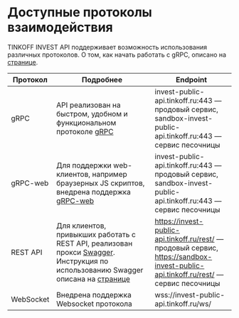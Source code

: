 # Доступные протоколы взаимодействия

TINKOFF INVEST API поддерживает возможность использования различных протоколов.
О том, как начать работать с gRPC, описано на [странице](/investAPI/grpc/).

| Протокол | Подробнее| Endpoint |
|----------|----------|----------|
| gRPC   | API реализован на быстром, удобном и функциональном протоколе [gRPC](https://grpc.io/docs/) | invest-public-api.tinkoff.ru:443 — продовый сервис,</br>sandbox-invest-public-api.tinkoff.ru:443 — сервис песочницы |
| gRPC-web   | Для поддержки web-клиентов, например браузерных JS скриптов, внедрена поддержка [gRPC-web](https://grpc.io/docs/platforms/web/basics/)  | invest-public-api.tinkoff.ru:443 — продовый сервис,</br>sandbox-invest-public-api.tinkoff.ru:443 — сервис песочницы |
| REST API   | Для клиентов, привыкших работать с REST API, реализован прокси [Swagger](https://tinkoff.github.io/investAPI/swagger-ui/). Инструкция по использованию Swagger описана на [странице](/investAPI/swagger/)| https://invest-public-api.tinkoff.ru/rest/ — продовый сервис, </br>https://sandbox-invest-public-api.tinkoff.ru/rest/ — сервис песочницы
| WebSocket   |Внедрена поддержка Websocket протокола  | wss://invest-public-api.tinkoff.ru/ws/ |
